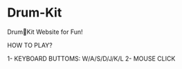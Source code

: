 # Drum-Kit
Drum🥁Kit Website for Fun!

HOW TO PLAY?

1- KEYBOARD BUTTOMS: W/A/S/D/J/K/L
2- MOUSE CLICK
